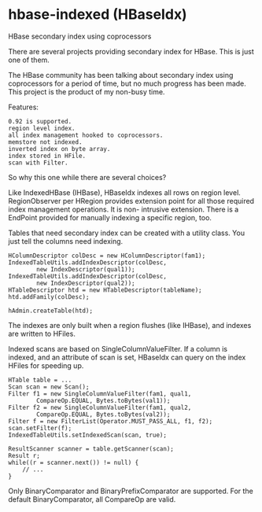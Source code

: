 hbase-indexed (HBaseIdx)
=============

HBase secondary index using coprocessors

There are several projects providing secondary index for HBase.
This is just one of them.

The HBase community has been talking about secondary index using
coprocessors for a period of time, but no much progress has been
made. This project is the product of my non-busy time.

Features:

	0.92 is supported.
	region level index.
	all index management hooked to coprocessors.
	memstore not indexed.
	inverted index on byte array.
	index stored in HFile.
	scan with Filter.

So why this one while there are several choices?

Like IndexedHBase (IHBase), HBaseIdx indexes all rows on region
level. RegionObserver per HRegion provides extension point for
all those required index management operations. It is non-
intrusive extension. There is a EndPoint provided for manually
indexing a specific region, too.

Tables that need secondary index can be created with a utility
class. You just tell the columns need indexing.

	HColumnDescriptor colDesc = new HColumnDescriptor(fam1);
	IndexedTableUtils.addIndexDescriptor(colDesc,
			new IndexDescriptor(qual1));
	IndexedTableUtils.addIndexDescriptor(colDesc,
			new IndexDescriptor(qual2));
	HTableDescriptor htd = new HTableDescriptor(tableName);
	htd.addFamily(colDesc);

	hAdmin.createTable(htd);

The indexes are only built when a region flushes (like IHBase),
and indexes are written to HFiles.

Indexed scans are based on SingleColumnValueFilter. If a column
is indexed, and an attribute of scan is set, HBaseIdx can query
on the index HFiles for speeding up.

	HTable table = ...
	Scan scan = new Scan();
	Filter f1 = new SingleColumnValueFilter(fam1, qual1,
			CompareOp.EQUAL, Bytes.toBytes(val1));
	Filter f2 = new SingleColumnValueFilter(fam1, qual2,
			CompareOp.EQUAL, Bytes.toBytes(val2));
	Filter f = new FilterList(Operator.MUST_PASS_ALL, f1, f2);
	scan.setFilter(f);
	IndexedTableUtils.setIndexedScan(scan, true);

	ResultScanner scanner = table.getScanner(scan);
	Result r;
	while((r = scanner.next()) != null) {
		// ...
	}

Only BinaryComparator and BinaryPrefixComparator are supported.
For the default BinaryComparator, all CompareOp are valid.
